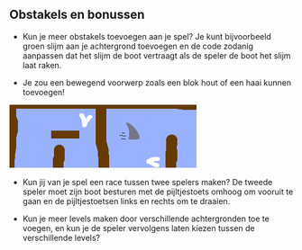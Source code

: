 ## Obstakels en bonussen

- Kun je meer obstakels toevoegen aan je spel? Je kunt bijvoorbeeld groen slijm aan je achtergrond toevoegen en de code zodanig aanpassen dat het slijm de boot vertraagt als de speler de boot het slijm laat raken.

- Je zou een bewegend voorwerp zoals een blok hout of een haai kunnen toevoegen!

![screenshot](images/boat-obstacles.png)

- Kun jij van je spel een race tussen twee spelers maken? De tweede speler moet zijn boot besturen met de pijltjestoets omhoog om vooruit te gaan en de pijltjestoetsen links en rechts om te draaien.

- Kun je meer levels maken door verschillende achtergronden toe te voegen, en kun je de speler vervolgens laten kiezen tussen de verschillende levels?